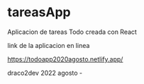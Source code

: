 # tareasApp
Aplicacion de tareas Todo creada con React

link de la aplicacion en linea

https://todoapp2020agosto.netlify.app/

draco2dev 2022 agosto -

